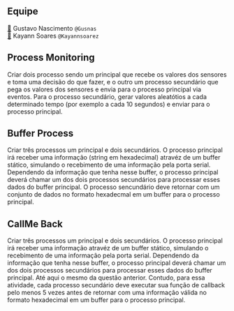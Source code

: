 ## Equipe 

[:email:](mailto:gusnas@alu.ufc.br) Gustavo Nascimento `@Gusnas`    
[:email:](mailto:kayann.soares@alu.ufc.br) Kayann Soares `@Kayannsoarez`   

## Process Monitoring
Criar dois processo sendo um principal que recebe os valores dos sensores e toma uma decisão do que fazer, e o outro um processo secundário que pega os valores dos sensores e envia para o processo principal via eventos. Para o processo secundário, gerar valores aleatótios a cada determinado tempo (por exemplo a cada 10 segundos) e enviar para o processo principal.

## Buffer Process
Criar três processos um principal e dois secundários. O processo principal irá receber uma informação (string em hexadecimal) atravéz de um buffer stático, simulando o recebimento de uma informação pela porta serial. Dependendo da informação que tenha nesse buffer, o processo principal deverá chamar um dos dois processos secundários para processar esses dados do buffer principal. O processo sencundário deve retornar com um conjunto de dados no formato hexadecmal em um buffer para o processo principal.

## CallMe Back
Criar três processos um principal e dois secundários. O processo principal irá receber uma informação atravéz de um buffer stático, simulando o recebimento de uma informação pela porta serial. Dependendo da informação que tenha nesse buffer, o processo principal deverá chamar um dos dois processos secundários para processar esses dados do buffer principal. Até aqui o mesmo da questão anterior. Contudo, para essa atividade, cada processo secundário deve executar sua função de callback pelo menos 5 vezes antes de retornar com uma informação válida no formato hexadecimal em um buffer para o processo principal.

